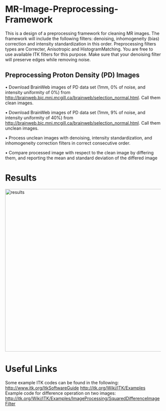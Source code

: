 # MR-Image-Preprocessing-Framework
This is a design of a preprocessing framework for cleaning MR images. The framework will include the following filters: denoising, inhomogeneity (bias) correction and intensity standardization in this order. Preprocessing filters types are Correcter, Anisotropic and HistogramMatching. You are free to use available ITK filters for this purpose. Make sure that your denoising filter will preserve edges while removing noise.

## Preprocessing Proton Density (PD) Images
• Download BrainWeb images of PD data set (1mm, 0% of noise, and intensity uniformity of 0%) from http://brainweb.bic.mni.mcgill.ca/brainweb/selection_normal.html. Call them clean images.



• Download BrainWeb images of PD data set (1mm, 9% of noise, and intensity uniformity of 40%) from http://brainweb.bic.mni.mcgill.ca/brainweb/selection_normal.html. Call them unclean images.



• Process unclean images with denoising, intensity standardization, and inhomogeneity correction filters in correct consecutive order.



• Compare processed image with respect to the clean image by differing them, and reporting the mean and standard deviation of the differed image 


# Results
<img width="526" alt="results" src="https://cloud.githubusercontent.com/assets/19553239/22058394/bcce0a6e-dd36-11e6-9963-6db623fe910b.png">


# Useful Links
Some example ITK codes can be found in the following:
http://www.itk.org/ItkSoftwareGuide
http://itk.org/Wiki/ITK/Examples
Example code for difference operation on two images: http://itk.org/Wiki/ITK/Examples/ImageProcessing/SquaredDifferenceImageFilter
 

